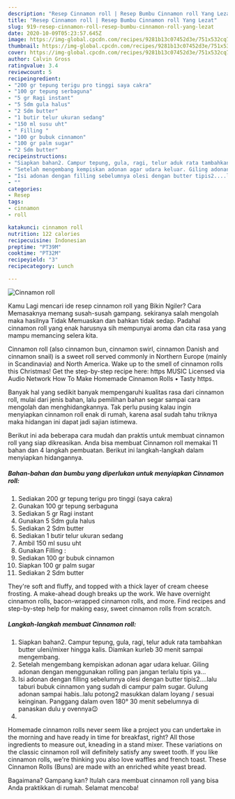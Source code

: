 ```yaml
---
description: "Resep Cinnamon roll | Resep Bumbu Cinnamon roll Yang Lezat"
title: "Resep Cinnamon roll | Resep Bumbu Cinnamon roll Yang Lezat"
slug: 919-resep-cinnamon-roll-resep-bumbu-cinnamon-roll-yang-lezat
date: 2020-10-09T05:23:57.645Z
image: https://img-global.cpcdn.com/recipes/9281b13c07452d3e/751x532cq70/cinnamon-roll-foto-resep-utama.jpg
thumbnail: https://img-global.cpcdn.com/recipes/9281b13c07452d3e/751x532cq70/cinnamon-roll-foto-resep-utama.jpg
cover: https://img-global.cpcdn.com/recipes/9281b13c07452d3e/751x532cq70/cinnamon-roll-foto-resep-utama.jpg
author: Calvin Gross
ratingvalue: 3.4
reviewcount: 5
recipeingredient:
- "200 gr tepung terigu pro tinggi saya cakra"
- "100 gr tepung serbaguna"
- "5 gr Ragi instant"
- "5 Sdm gula halus"
- "2 Sdm butter"
- "1 butir telur ukuran sedang"
- "150 ml susu uht"
- " Filling "
- "100 gr bubuk cinnamon"
- "100 gr palm sugar"
- "2 Sdm butter"
recipeinstructions:
- "Siapkan bahan2. Campur tepung, gula, ragi, telur aduk rata tambahkan butter uleni/mixer hingga kalis. Diamkan kurleb 30 menit sampai mengembang."
- "Setelah mengembang kempiskan adonan agar udara keluar. Giling adonan dengan menggunakan rollìng pan jangan terlalu tipis ya..."
- "Isi adonan dengan filling sebelumnya olesi dengan butter tipis2....lalu taburi bubuk cinnamon yang sudah di campur palm sugar. Gulung adonan sampai habis..lalu potong2 masukkan dalam loyang / sesuai keinginan. Panggang dalam oven 180° 30 menit sebelumnya di panaskan dulu y ovennya😉"
- ""
categories:
- Resep
tags:
- cinnamon
- roll

katakunci: cinnamon roll 
nutrition: 122 calories
recipecuisine: Indonesian
preptime: "PT39M"
cooktime: "PT32M"
recipeyield: "3"
recipecategory: Lunch

---
```



![Cinnamon roll](https://img-global.cpcdn.com/recipes/9281b13c07452d3e/751x532cq70/cinnamon-roll-foto-resep-utama.jpg)

Kamu Lagi mencari ide resep cinnamon roll yang Bikin Ngiler? Cara Memasaknya memang susah-susah gampang. sekiranya salah mengolah maka hasilnya Tidak Memuaskan dan bahkan tidak sedap. Padahal cinnamon roll yang enak harusnya sih mempunyai aroma dan cita rasa yang mampu memancing selera kita.

Cinnamon roll (also cinnamon bun, cinnamon swirl, cinnamon Danish and cinnamon snail) is a sweet roll served commonly in Northern Europe (mainly in Scandinavia) and North America. Wake up to the smell of cinnamon rolls this Christmas! Get the step-by-step recipe here: https MUSIC Licensed via Audio Network How To Make Homemade Cinnamon Rolls • Tasty https.

Banyak hal yang sedikit banyak mempengaruhi kualitas rasa dari cinnamon roll, mulai dari jenis bahan, lalu pemilihan bahan segar sampai cara mengolah dan menghidangkannya. Tak perlu pusing kalau ingin menyiapkan cinnamon roll enak di rumah, karena asal sudah tahu triknya maka hidangan ini dapat jadi sajian istimewa.


Berikut ini ada beberapa cara mudah dan praktis untuk membuat cinnamon roll yang siap dikreasikan. Anda bisa membuat Cinnamon roll memakai 11 bahan dan 4 langkah pembuatan. Berikut ini langkah-langkah dalam menyiapkan hidangannya.

<!--inarticleads1-->

##### Bahan-bahan dan bumbu yang diperlukan untuk menyiapkan Cinnamon roll:

1. Sediakan 200 gr tepung terigu pro tinggi (saya cakra)
1. Gunakan 100 gr tepung serbaguna
1. Sediakan 5 gr Ragi instant
1. Gunakan 5 Sdm gula halus
1. Sediakan 2 Sdm butter
1. Sediakan 1 butir telur ukuran sedang
1. Ambil 150 ml susu uht
1. Gunakan  Filling :
1. Sediakan 100 gr bubuk cinnamon
1. Siapkan 100 gr palm sugar
1. Sediakan 2 Sdm butter


They&#39;re soft and fluffy, and topped with a thick layer of cream cheese frosting. A make-ahead dough breaks up the work. We have overnight cinnamon rolls, bacon-wrapped cinnamon rolls, and more. Find recipes and step-by-step help for making easy, sweet cinnamon rolls from scratch. 

<!--inarticleads2-->

##### Langkah-langkah membuat Cinnamon roll:

1. Siapkan bahan2. Campur tepung, gula, ragi, telur aduk rata tambahkan butter uleni/mixer hingga kalis. Diamkan kurleb 30 menit sampai mengembang.
1. Setelah mengembang kempiskan adonan agar udara keluar. Giling adonan dengan menggunakan rollìng pan jangan terlalu tipis ya...
1. Isi adonan dengan filling sebelumnya olesi dengan butter tipis2....lalu taburi bubuk cinnamon yang sudah di campur palm sugar. Gulung adonan sampai habis..lalu potong2 masukkan dalam loyang / sesuai keinginan. Panggang dalam oven 180° 30 menit sebelumnya di panaskan dulu y ovennya😉
1. 


Homemade cinnamon rolls never seem like a project you can undertake in the morning and have ready in time for breakfast, right? All those ingredients to measure out, kneading in a stand mixer. These variations on the classic cinnamon roll will definitely satisfy any sweet tooth. If you like cinnamon rolls, we&#39;re thinking you also love waffles and french toast. These Cinnamon Rolls (Buns) are made with an enriched white yeast bread. 

Bagaimana? Gampang kan? Itulah cara membuat cinnamon roll yang bisa Anda praktikkan di rumah. Selamat mencoba!

